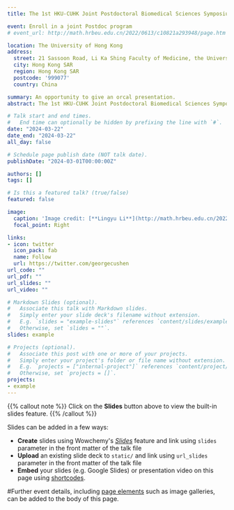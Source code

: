 ```yaml
---
title: The 1st HKU-CUHK Joint Postdoctoral Biomedical Sciences Symposium 2024

event: Enroll in a joint Postdoc program
# event_url: http://math.hrbeu.edu.cn/2022/0613/c10821a293948/page.htm

location: The University of Hong Kong
address:
  street: 21 Sassoon Road, Li Ka Shing Faculty of Medicine, the University of Hong Kong. 
  city: Hong Kong SAR
  region: Hong Kong SAR
  postcode: '999077'
  country: China

summary: An opportunity to give an orcal presentation.
abstract: The 1st HKU-CUHK Joint Postdoctoral Biomedical Sciences Symposium 2024 will be held on 22 March 2024 (next Friday) from 9:30 am to 5:15 pm (registration starts at 9:00 am) at LT2 (oral session) and Exhibition Area (poster session), 21 Sassoon Road, Li Ka Shing Faculty of Medicine, the University of Hong Kong. This year we have received 25 abstract submissions including 16 oral presentations and  9 posters. We are looking forward to a fruitful exchange of research ideas and collaboration opportunities between postdoctoral fellows from the School of Biomedical Sciences at the University of Hong Kong (HKU SBMS) and the Chinese University of Hong Kong (CUHK SBS) in this symposium.

# Talk start and end times.
#   End time can optionally be hidden by prefixing the line with `#`.
date: "2024-03-22"
date_end: "2024-03-22"
all_day: false

# Schedule page publish date (NOT talk date).
publishDate: "2024-03-01T00:00:00Z"

authors: []
tags: []

# Is this a featured talk? (true/false)
featured: false

image:
  caption: 'Image credit: [**Lingyu Li**](http://math.hrbeu.edu.cn/2022/0613/c10821a293948/page.htm)'
  focal_point: Right

links:
- icon: twitter
  icon_pack: fab
  name: Follow
  url: https://twitter.com/georgecushen
url_code: ""
url_pdf: ""
url_slides: ""
url_video: ""

# Markdown Slides (optional).
#   Associate this talk with Markdown slides.
#   Simply enter your slide deck's filename without extension.
#   E.g. `slides = "example-slides"` references `content/slides/example-slides.md`.
#   Otherwise, set `slides = ""`.
slides: example

# Projects (optional).
#   Associate this post with one or more of your projects.
#   Simply enter your project's folder or file name without extension.
#   E.g. `projects = ["internal-project"]` references `content/project/deep-learning/index.md`.
#   Otherwise, set `projects = []`.
projects:
- example
---
```


{{% callout note %}}
Click on the **Slides** button above to view the built-in slides feature.
{{% /callout %}}

Slides can be added in a few ways:

- **Create** slides using Wowchemy's [*Slides*](https://wowchemy.com/docs/managing-content/#create-slides) feature and link using `slides` parameter in the front matter of the talk file
- **Upload** an existing slide deck to `static/` and link using `url_slides` parameter in the front matter of the talk file
- **Embed** your slides (e.g. Google Slides) or presentation video on this page using [shortcodes](https://wowchemy.com/docs/writing-markdown-latex/).

#Further event details, including [page elements](https://wowchemy.com/docs/writing-markdown-latex/) such as image galleries, can be added to the body of this page.
